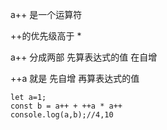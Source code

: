 a++ 是一个运算符

++的优先级高于 \*

a++ 分成两部
先算表达式的值 在自增

++a 就是
先自增 再算表达式的值

```
let a=1;
const b = a++ + ++a * a++
console.log(a,b);//4,10
```
